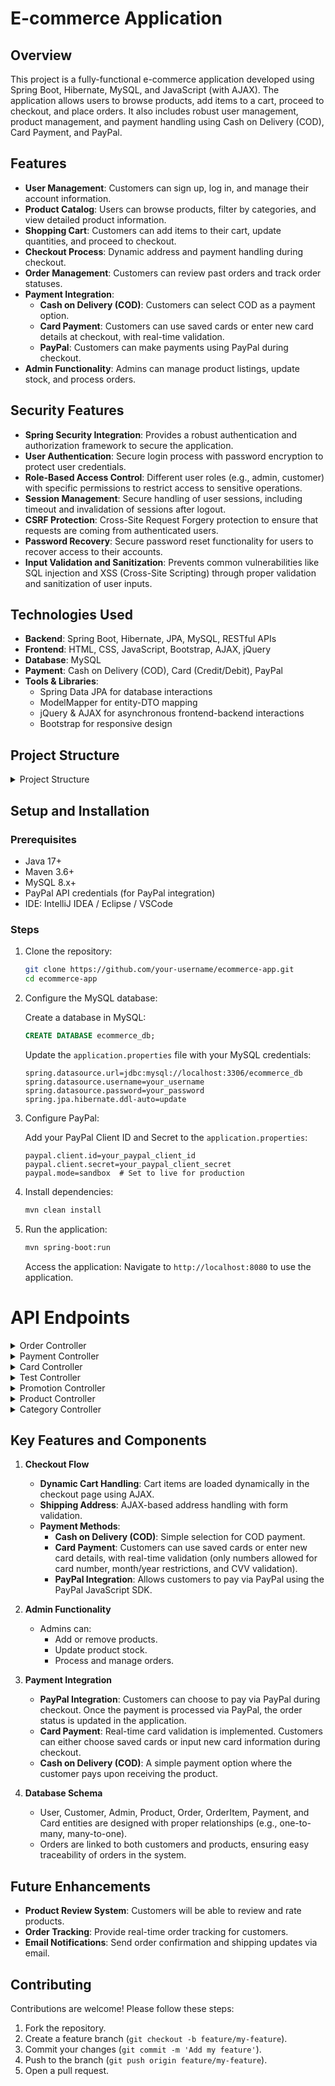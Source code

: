 # E-commerce Application

## Overview

This project is a fully-functional e-commerce application developed using Spring Boot, Hibernate, MySQL, and JavaScript (with AJAX). The application allows users to browse products, add items to a cart, proceed to checkout, and place orders. It also includes robust user management, product management, and payment handling using Cash on Delivery (COD), Card Payment, and PayPal.

## Features

- **User Management**: Customers can sign up, log in, and manage their account information.
- **Product Catalog**: Users can browse products, filter by categories, and view detailed product information.
- **Shopping Cart**: Customers can add items to their cart, update quantities, and proceed to checkout.
- **Checkout Process**: Dynamic address and payment handling during checkout.
- **Order Management**: Customers can review past orders and track order statuses.
- **Payment Integration**:
    - **Cash on Delivery (COD)**: Customers can select COD as a payment option.
    - **Card Payment**: Customers can use saved cards or enter new card details at checkout, with real-time validation.
    - **PayPal**: Customers can make payments using PayPal during checkout.
- **Admin Functionality**: Admins can manage product listings, update stock, and process orders.

## Security Features

- **Spring Security Integration**: Provides a robust authentication and authorization framework to secure the application.
- **User Authentication**: Secure login process with password encryption to protect user credentials.
- **Role-Based Access Control**: Different user roles (e.g., admin, customer) with specific permissions to restrict access to sensitive operations.
- **Session Management**: Secure handling of user sessions, including timeout and invalidation of sessions after logout.
- **CSRF Protection**: Cross-Site Request Forgery protection to ensure that requests are coming from authenticated users.
- **Password Recovery**: Secure password reset functionality for users to recover access to their accounts.
- **Input Validation and Sanitization**: Prevents common vulnerabilities like SQL injection and XSS (Cross-Site Scripting) through proper validation and sanitization of user inputs.

## Technologies Used

- **Backend**: Spring Boot, Hibernate, JPA, MySQL, RESTful APIs
- **Frontend**: HTML, CSS, JavaScript, Bootstrap, AJAX, jQuery
- **Database**: MySQL
- **Payment**: Cash on Delivery (COD), Card (Credit/Debit), PayPal
- **Tools & Libraries**:
   - Spring Data JPA for database interactions
   - ModelMapper for entity-DTO mapping
   - jQuery & AJAX for asynchronous frontend-backend interactions
   - Bootstrap for responsive design

## Project Structure

<details>
<summary>Project Structure</summary>

```plaintext
Ecommerce/
│
├── pom.xml                                                   // Maven Project Object Model file
├── src/
│   ├── main/
│   │   ├── java/
│   │   │   └── iti/
│   │   │       └── jets/
│   │   │           └── ecommerce/
│   │   │               ├── EcommerceApplication.java          // Main Spring Boot Application
│   │   │               │
│   │   │               ├── config/                            // Configuration classes
│   │   │               │   ├── CustomAuthenticationSuccessHandler.java
│   │   │               │   ├── CustomLogoutHandler.java
│   │   │               │   ├── JwtFilter.java
│   │   │               │   ├── ModelMapperConfig.java
│   │   │               │   ├── PayPalConfig.java
│   │   │               │   ├── SecurityConfig.java
│   │   │               │   └── SwaggerConfig.java
│   │   │               │
│   │   │               ├── controllers/                       // Controller classes
│   │   │               │   ├── AdminController.java
│   │   │               │   ├── AuthController.java
│   │   │               │   ├── CardController.java
│   │   │               │   ├── CartController.java
│   │   │               │   ├── CategoryController.java
│   │   │               │   ├── CheckoutController.java
│   │   │               │   ├── CustomerController.java
│   │   │               │   ├── CustomErrorController.java
│   │   │               │   ├── GoToCheckout.java
│   │   │               │   ├── HomeController.java
│   │   │               │   ├── OrderController.java
│   │   │               │   ├── PaymentController.java
│   │   │               │   ├── ProductController.java
│   │   │               │   ├── ProductDetailsController.java
│   │   │               │   ├── PromotionController.java
│   │   │               │   ├── ShopController.java
│   │   │               │   └── UserController.java
│   │   │               │
│   │   │               ├── dto/                                // Data Transfer Objects (DTOs)
│   │   │               │   ├── AdminDTO.java
│   │   │               │   ├── AuthDTO.java
│   │   │               │   ├── CardDTO.java
│   │   │               │   ├── CartItemDTO.java
│   │   │               │   ├── CategoryDTO.java
│   │   │               │   ├── CheckoutRequest.java
│   │   │               │   ├── CustomerAddressDTO.java
│   │   │               │   ├── CustomerDTO.java
│   │   │               │   ├── CustomerDTOAdmin.java
│   │   │               │   ├── CustomerRegistrationDTO.java
│   │   │               │   ├── LoginDTO.java
│   │   │               │   ├── OrderDTO.java
│   │   │               │   ├── OrderItemDTO.java
│   │   │               │   ├── OrderTrackingRequest.java
│   │   │               │   ├── PasswordChangeDTO.java
│   │   │               │   ├── PaymentDTO.java
│   │   │               │   ├── PaymentRequestDTO.java
│   │   │               │   ├── ProductDTO.java
│   │   │               │   ├── PromotionDTO.java
│   │   │               │   ├── RegisterDTO.java
│   │   │               │   └── UserDTO.java
│   │   │               │
│   │   │               ├── exceptions/                        // Custom Exception classes
│   │   │               │   ├── CardExpirationDateException.java
│   │   │               │   ├── CartException.java
│   │   │               │   ├── GlobalExceptionHandler.java
│   │   │               │   ├── InvalidCardNumberException.java
│   │   │               │   ├── InvalidCvvException.java
│   │   │               │   ├── InvalidEmailException.java
│   │   │               │   ├── InvalidPromotionException.java
│   │   │               │   ├── ItemNotAvailableException.java
│   │   │               │   ├── ProductNotFoundException.java
│   │   │               │   └── UnsupportedPaymentMethodException.java
│   │   │               │
│   │   │               ├── mappers/                            // Mapper classes
│   │   │               │   ├── AdminMapper.java
│   │   │               │   ├── CartItemMapper.java
│   │   │               │   ├── CustomerMapper.java
│   │   │               │   ├── OrderMapper.java
│   │   │               │   ├── ProductMapper.java
│   │   │               │   └── PromotionMapper.java
│   │   │               │
│   │   │               ├── models/                             // Entity models
│   │   │               │   ├── Admin.java
│   │   │               │   ├── Card.java
│   │   │               │   ├── CartItem.java
│   │   │               │   ├── CartItemId.java
│   │   │               │   ├── Category.java
│   │   │               │   ├── Customer.java
│   │   │               │   ├── Order.java
│   │   │               │   ├── OrderItem.java
│   │   │               │   ├── OrderItemId.java
│   │   │               │   ├── Payment.java
│   │   │               │   ├── Product.java
│   │   │               │   ├── Promotion.java
│   │   │               │   └── User.java
│   │   │               │
│   │   │               ├── repositories/                       // Repository interfaces
│   │   │               │   ├── AdminRepository.java
│   │   │               │   ├── CardRepository.java
│   │   │               │   ├── CartItemRepository.java
│   │   │               │   ├── CategoryRepository.java
│   │   │               │   ├── CustomerRepository.java
│   │   │               │   ├── CustomUserDetails.java
│   │   │               │   ├── OrderItemRepository.java
│   │   │               │   ├── OrderRepository.java
│   │   │               │   ├── PaymentRepository.java
│   │   │               │   ├── ProductRepository.java
│   │   │               │   ├── PromotionRepository.java
│   │   │               │   └── UserRepository.java
│   │   │               │
│   │   │               ├── services/                           // Service classes
│   │   │               │   ├── AdminService.java
│   │   │               │   ├── AuthService.java
│   │   │               │   ├── CardService.java
│   │   │               │   ├── CartService.java
│   │   │               │   ├── CategoryService.java
│   │   │               │   ├── CustomerService.java
│   │   │               │   ├── CustomOAuth2UserService.java
│   │   │               │   ├── CustomUserDetailsService.java
│   │   │               │   ├── JWTService.java
│   │   │               │   ├── OrderService.java
│   │   │               │   ├── OrderServiceImpl.java
│   │   │               │   ├── ProductService.java
│   │   │               │   └── PromotionService.java
│   │   │               │
│   │   │               ├── services/payment/                   // Payment Service classes and strategies
│   │   │               │   ├── CardPaymentStrategy.java
│   │   │               │   ├── CODPaymentStrategy.java
│   │   │               │   ├── FawryPaymentStrategy.java
│   │   │               │   ├── PaymentService.java
│   │   │               │   ├── PaymentServiceImpl.java
│   │   │               │   ├── PaymentStrategy.java
│   │   │               │   ├── PaypalPaymentStrategy.java
│   │   │               │   └── StripePaymentStrategy.java
│   │   │               │
│   │   │               └── utils/                              // Utility classes
│   │   │                   └── ValidationUtils.java
│   │   │
│   │   ├── resources/
│   │   │   ├── static/                                           // Static assets (CSS, JS, etc.)
│   │   │   ├── templates/                                        // Thymeleaf templates
│   │   │   └── application.properties                            // Application configuration
│   │
│   └── test/                                                    // Test cases
│       └── ...

```
</details>

## Setup and Installation

### Prerequisites

- Java 17+
- Maven 3.6+
- MySQL 8.x+
- PayPal API credentials (for PayPal integration)
- IDE: IntelliJ IDEA / Eclipse / VSCode

### Steps

1. Clone the repository:

    ```bash
    git clone https://github.com/your-username/ecommerce-app.git
    cd ecommerce-app
    ```

2. Configure the MySQL database:

   Create a database in MySQL:

    ```sql
    CREATE DATABASE ecommerce_db;
    ```

   Update the `application.properties` file with your MySQL credentials:

    ```properties
    spring.datasource.url=jdbc:mysql://localhost:3306/ecommerce_db
    spring.datasource.username=your_username
    spring.datasource.password=your_password
    spring.jpa.hibernate.ddl-auto=update
    ```

3. Configure PayPal:

   Add your PayPal Client ID and Secret to the `application.properties`:

    ```properties
    paypal.client.id=your_paypal_client_id
    paypal.client.secret=your_paypal_client_secret
    paypal.mode=sandbox  # Set to live for production
    ```

4. Install dependencies:

    ```bash
    mvn clean install
    ```

5. Run the application:

    ```bash
    mvn spring-boot:run
    ```

   Access the application:
   Navigate to `http://localhost:8080` to use the application.

# API Endpoints

<details>
<summary>Order Controller</summary>

### 1. `GET /customers/{id}`
- **Description**: Retrieve customer details by ID.

### 2. `PUT /customers/{id}`
- **Description**: Update customer details by ID.

### 3. `GET /customers/address`
- **Description**: Retrieve customer address details.

### 4. `PUT /customers/address`
- **Description**: Update customer address details.

### 5. `POST /customers/{customerId}/order`
- **Description**: Create a new order for a customer.

### 6. `POST /customers/{customerId}/order/{orderId}/pay`
- **Description**: Process payment for a specific order.

### 7. `GET /customers/{customerId}/orders`
- **Description**: Retrieve all orders for a customer.

</details>

<details>
<summary>Payment Controller</summary>

### 1. `POST /payment/process`
- **Description**: Process a payment.

</details>

<details>
<summary>Card Controller</summary>

### 1. `GET /cards/{customerId}`
- **Description**: Retrieve all cards for a specific customer.

### 2. `POST /cards/{customerId}`
- **Description**: Add a new card for a specific customer.

</details>

<details>
<summary>Test Controller</summary>

### 1. `GET /test`
- **Description**: Test endpoint (useful for health checks).

</details>

<details>
<summary>Promotion Controller</summary>

### 1. `GET /promotions/validate`
- **Description**: Validate a promotion.

</details>

<details>
<summary>Product Controller</summary>

### 1. `GET /products/search`
- **Description**: Search for products.

### 2. `GET /products/result`
- **Description**: Get search results for products.

### 3. `GET /products/products`
- **Description**: Retrieve a list of all products.

### 4. `GET /products/product/{id}`
- **Description**: Retrieve product details by ID.

### 5. `GET /products/price`
- **Description**: Retrieve products based on price criteria.

### 6. `GET /products/materials`
- **Description**: Retrieve products based on materials.

### 7. `GET /products/filter`
- **Description**: Filter products based on criteria.

### 8. `GET /products/category/{category}`
- **Description**: Retrieve products by category.

### 9. `GET /products/category/{category}/price`
- **Description**: Retrieve products by category and price criteria.

### 10. `GET /products/brands`
- **Description**: Retrieve all product brands.

### 11. `GET /products/brand/{brand}`
- **Description**: Retrieve products by brand.

</details>

<details>
<summary>Category Controller</summary>

### 1. `GET /category/categories`
- **Description**: Retrieve all product categories.

### 2. `GET /category/categories/{id}`
- **Description**: Retrieve category details by ID.

</details>


## Key Features and Components

1. **Checkout Flow**
   - **Dynamic Cart Handling**: Cart items are loaded dynamically in the checkout page using AJAX.
   - **Shipping Address**: AJAX-based address handling with form validation.
   - **Payment Methods**:
      - **Cash on Delivery (COD)**: Simple selection for COD payment.
      - **Card Payment**: Customers can use saved cards or enter new card details, with real-time validation (only numbers allowed for card number, month/year restrictions, and CVV validation).
      - **PayPal Integration**: Allows customers to pay via PayPal using the PayPal JavaScript SDK.

2. **Admin Functionality**
   - Admins can:
      - Add or remove products.
      - Update product stock.
      - Process and manage orders.

3. **Payment Integration**
   - **PayPal Integration**: Customers can choose to pay via PayPal during checkout. Once the payment is processed via PayPal, the order status is updated in the application.
   - **Card Payment**: Real-time card validation is implemented. Customers can either choose saved cards or input new card information during checkout.
   - **Cash on Delivery (COD)**: A simple payment option where the customer pays upon receiving the product.

4. **Database Schema**
   - User, Customer, Admin, Product, Order, OrderItem, Payment, and Card entities are designed with proper relationships (e.g., one-to-many, many-to-one).
   - Orders are linked to both customers and products, ensuring easy traceability of orders in the system.

## Future Enhancements

- **Product Review System**: Customers will be able to review and rate products.
- **Order Tracking**: Provide real-time order tracking for customers.
- **Email Notifications**: Send order confirmation and shipping updates via email.


## Contributing

Contributions are welcome! Please follow these steps:

1. Fork the repository.
2. Create a feature branch (`git checkout -b feature/my-feature`).
3. Commit your changes (`git commit -m 'Add my feature'`).
4. Push to the branch (`git push origin feature/my-feature`).
5. Open a pull request.


